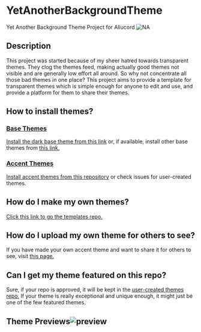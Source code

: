 # YetAnotherBackgroundTheme
Yet Another Background Theme Project for Aliucord
![NA](https://github.com/RhyMegu/YetAnotherBackgroundTheme/blob/main/Resources/Title.png?raw=true)

## Description
This project was started because of my sheer hatred towards transparent themes. They clog the themes feed, making actually good themes not visible and are generally low effort all around. So why not concentrate all those bad themes in one place?
This project aims to provide a template for transparent themes which is simple enough for anyone to edit and use, and provide a platform for them to share their themes.

## How to install themes?
### [Base Themes](https://github.com/RhyMegu/YetAnotherBackgroundTheme/tree/main/Base)
[Install the dark base theme from this link](https://raw.githubusercontent.com/RhyMegu/YetAnotherBackgroundTheme/main/Base/YABTBaseDark.json) or, if available, install other base themes from [this link.](https://github.com/RhyMegu/YetAnotherBackgroundTheme/tree/main/Base)

### [Accent Themes](https://github.com/RhyMegu/YetAnotherBackgroundTheme/tree/main/Accents)
[Install accent themes from this repository](https://github.com/RhyMegu/YetAnotherBackgroundTheme/tree/main/Accents) or check issues for user-created themes.

## How do I make my own themes?
[Click this link to go the templates repo.](https://github.com/RhyMegu/YetAnotherBackgroundTheme/tree/main/Templates)

## How do I upload my own theme for others to see?
If you have made your own accent theme and want to share it for others to see, visit [this page.](https://github.com/RhyMegu/YetAnotherBackgroundTheme/tree/main/Submission)

## Can I get my theme featured on this repo?
Sure, if your repo is approved, it will be kept in the [user-created themes repo.](https://github.com/RhyMegu/YetAnotherBackgroundTheme/tree/main/userthemes) If your theme is really exceptional and unique enough, it might just be one of the few featured themes.

## Theme Previews![preview](https://github.com/RhyMegu/YetAnotherBackgroundTheme/blob/main/Resources/ezgif.com-gif-maker.gif?raw=true)
